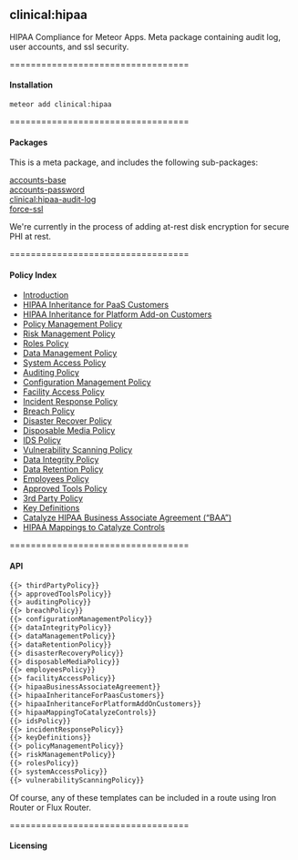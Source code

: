 ## clinical:hipaa  

HIPAA Compliance for Meteor Apps.  Meta package containing audit log, user accounts, and ssl security.


==================================
#### Installation  

``meteor add clinical:hipaa``


==================================
#### Packages

This is a meta package, and includes the following sub-packages:  

[accounts-base](https://atmospherejs.com/meteor/accounts-base)  
[accounts-password](https://atmospherejs.com/meteor/accounts-password)  
[clinical:hipaa-audit-log](http://github.com/awatson1978/clinical-hipaa-audit-log)  
[force-ssl](https://atmospherejs.com/meteor/force-ssl)  

We're currently in the process of adding at-rest disk encryption for secure PHI at rest.


==================================
#### Policy Index

* [Introduction](policies/introduction.md)
* [HIPAA Inheritance for PaaS Customers](policies/hipaa_inheritance_for_paas_customers.md)
* [HIPAA Inheritance for Platform Add-on Customers](policies/hipaa_inheritance_for_platform_addon_customers.md)
* [Policy Management Policy](policies/policy_management_policy.md)
* [Risk Management Policy](policies/risk_management_policy.md)
* [Roles Policy](policies/roles_policy.md)
* [Data Management Policy](policies/data_management_policy.md)
* [System Access Policy](policies/systems_access_policy.md)
* [Auditing Policy](policies/auditing_policy.md)
* [Configuration Management Policy](policies/configuration_management_policy.md)
* [Facility Access Policy](policies/facility_access_policy.md)
* [Incident Response Policy](policies/incident_response_policy.md)
* [Breach Policy](policies/breach_policy.md)
* [Disaster Recover Policy](policies/disaster_recovery_policy.md)
* [Disposable Media Policy](policies/disposable_media_policy.md)
* [IDS Policy](policies/ids_policy.md)
* [Vulnerability Scanning Policy](policies/vulnerability_scanning_policy.md)
* [Data Integrity Policy](policies/data_integrity_policy.md)
* [Data Retention Policy](policies/data_retention_policy.md)
* [Employees Policy](policies/employees_policy.md)
* [Approved Tools Policy](policies/approved_tools_policy.md)
* [3rd Party Policy](policies/policyTemplates/3rd_party_policy.md)
* [Key Definitions](policies/key_definitions.md)
* [Catalyze HIPAA Business Associate Agreement (“BAA”)](policies/catalyze_hipaa_business_associate_agreement.md)
* [HIPAA Mappings to Catalyze Controls](policies/hipaa_mapping_to_catalyze_controls.md)


==================================
#### API

````html
{{> thirdPartyPolicy}}
{{> approvedToolsPolicy}}
{{> auditingPolicy}}
{{> breachPolicy}}
{{> configurationManagementPolicy}}
{{> dataIntegrityPolicy}}
{{> dataManagementPolicy}}
{{> dataRetentionPolicy}}
{{> disasterRecoveryPolicy}}
{{> disposableMediaPolicy}}
{{> employeesPolicy}}
{{> facilityAccessPolicy}}
{{> hipaaBusinessAssociateAgreement}}
{{> hipaaInheritanceForPaasCustomers}}
{{> hipaaInheritanceForPlatformAddOnCustomers}}
{{> hipaaMappingToCatalyzeControls}}
{{> idsPolicy}}
{{> incidentResponsePolicy}}
{{> keyDefinitions}}
{{> policyManagementPolicy}}
{{> riskManagementPolicy}}
{{> rolesPolicy}}
{{> systemAccessPolicy}}
{{> vulnerabilityScanningPolicy}}
````

Of course, any of these templates can be included in a route using Iron Router or Flux Router.  



==================================
#### Licensing  
